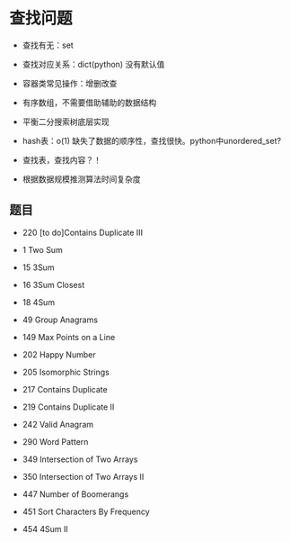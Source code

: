 # 查找问题

* 查找有无：set

* 查找对应关系：dict(python) 没有默认值

* 容器类常见操作：增删改查

* 有序数组，不需要借助辅助的数据结构

* 平衡二分搜索树底层实现

* hash表：o(1) 缺失了数据的顺序性，查找很快。python中unordered_set?

* 查找表，查找内容？！

* 根据数据规模推测算法时间复杂度


## 题目

* 220 [to do]Contains Duplicate III

- 1 Two Sum

- 15 3Sum

- 16 3Sum Closest

- 18 4Sum

- 49 Group Anagrams

- 149 Max Points on a Line

- 202 Happy Number

- 205 Isomorphic Strings

- 217 Contains Duplicate

- 219 Contains Duplicate II

- 242 Valid Anagram

- 290 Word Pattern

- 349 Intersection of Two Arrays

- 350 Intersection of Two Arrays II

- 447 Number of Boomerangs

- 451 Sort Characters By Frequency

- 454 4Sum II